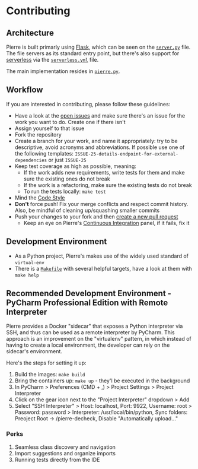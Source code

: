 # Contributing

## Architecture

Pierre is built primarly using [Flask](https://www.fullstackpython.com/flask.html), which can be seen on the [`server.py`](../server.py) file. The file servers as its standard entry point, but there's also support for [serverless](https://serverless.com/) via the [`serverless.yml`](../serverless.yml) file.

The main implementation resides in [`pierre.py`](../lib/pierre.py).

## Workflow

If you are interested in contributing, please follow these guidelines:

* Have a look at the [open issues](https://github.com/alvarocavalcanti/pierre-decheck/issues) and make sure there's an issue for the work you want to do. Create one if there isn't
* Assign yourself to that issue
* Fork the repository
* Create a branch for your work, and name it appropriately: try to be descriptive, avoid acronyms and abbreviations. If possible use one of the following templates: `ISSUE-25-details-endpoint-for-external-dependencies` or just `ISSUE-25`
* Keep test coverage as high as possible, meaning:
  * If the work adds new requirements, write tests for them and make sure the existing ones do not break
  * If the work is a refactoring, make sure the existing tests do not break
  * To run the tests locally: `make test`
* Mind the [Code Style](code_style.md)
* **Don't** force push! Fix your merge conflicts and respect commit history. Also, be mindful of cleaning up/squashing smaller commits
* Push your changes to your fork and then [create a new pull request](https://github.com/alvarocavalcanti/pierre-decheck/compare)
  * Keep an eye on Pierre's [Continuous Integration](https://circleci.com/gh/alvarocavalcanti/pierre-decheck) panel, if it fails, fix it

## Development Environment

* As a Python project, Pierre's makes use of the widely used standard of `virtual-env`
* There is a [`Makefile`](../Makefile) with several helpful targets, have a look at them with `make help`

## Recommended Development Environment - PyCharm Professional Edition with Remote Interpreter

Pierre provides a Docker "sidecar" that exposes a Python interpreter via SSH, and thus can be used as a remote interpreter by PyCharm. This approach is an improvement on the "virtualenv" pattern, in which instead of having to create a local environment, the developer can rely on the sidecar's environment.

Here's the steps for setting it up:

1. Build the images: `make build`
1. Bring the containers up: `make up` - they'l be executed in the background
1. In PyCharm > Preferences (CMD + ,) > Project Settings > Project Interpreter
1. Click on the gear icon next to the "Project Interpreter" dropdown > Add
1. Select "SSH Interpreter" > Host: localhost, Port: 9922, Username: root > Password: password > Interpreter: /usr/local/bin/python, Sync folders: Preoject Root -> /pierre-decheck, Disable "Automatically upload..."

### Perks

1. Seamless class discovery and navigation
1. Import suggestions and organize imports
1. Running tests directly from the IDE
